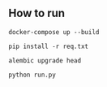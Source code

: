 ## How to run

`docker-compose up --build`

`pip install -r req.txt`

`alembic upgrade head`

`python run.py`

